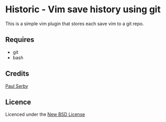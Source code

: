 # Historic - Vim save history using git

This is a simple vim plugin that stores each save vim to a git repo.

## Requires
* git
* bash

## Credits
[Paul Serby](https://github.com/PabloSerbo/)

## Licence
Licenced under the [New BSD License](http://opensource.org/licenses/bsd-license.php)
